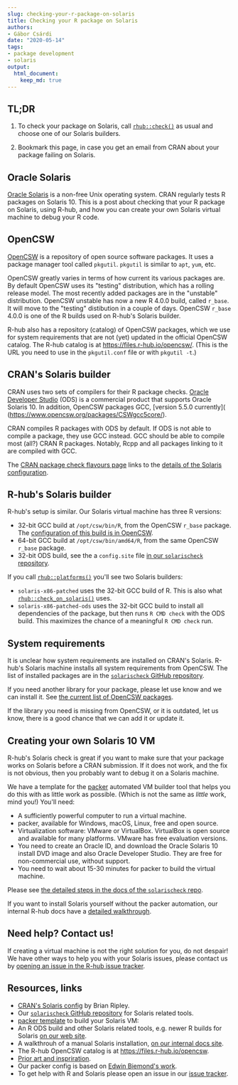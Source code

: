 ```yaml
---
slug: checking-your-r-package-on-solaris
title: Checking your R package on Solaris
authors:
- Gábor Csárdi
date: "2020-05-14"
tags:
- package development
- solaris
output:
  html_document:
    keep_md: true
---
```




## TL;DR

1. To check your package on Solaris, call [`rhub::check()`](
   https://r-hub.github.io/rhub/reference/check.html) as usual and
   choose one of our Solaris builders.

2. Bookmark this page, in case you get an email from CRAN about your
   package failing on Solaris.

## Oracle Solaris

[Oracle Solaris](https://en.wikipedia.org/wiki/Solaris_\(operating_system\))
is a non-free Unix operating system. CRAN regularly tests R packages on
Solaris 10. This is a post about checking that your R package on
Solaris, using R-hub, and how you can create your own Solaris virtual
machine to debug your R code.

## OpenCSW

[OpenCSW](https://www.opencsw.org/about/) is a repository of open source
software packages. It uses a package manager tool called `pkgutil`.
`pkgutil` is similar to `apt`, `yum`, etc.

OpenCSW greatly varies in terms of how current its various packages are.
By default OpenCSW uses its "testing" distribution, which has a rolling
release model. The most recently added packages are in the "unstable"
distribution. OpenCSW unstable has now a new R 4.0.0 build, called
`r_base`. It will move to the "testing" distibution in a couple of days.
OpenCSW `r_base` 4.0.0 is one of the R builds used on R-hub's Solaris
builder.

R-hub also has a repository (catalog) of OpenCSW packages,
which we use for system requirements that are not (yet) updated in the
official OpenCSW catalog. The R-hub catalog is at
https://files.r-hub.io/opencsw/. (This is the URL you need to use in
the `pkgutil.conf` file or with `pkgutil -t`.)

## CRAN's Solaris builder

CRAN uses two sets of compilers for their R package checks.
[Oracle Developer Studio](https://www.oracle.com/tools/developerstudio/)
(ODS) is a commercial product that supports Oracle Solaris 10. In addition,
OpenCSW packages GCC, [version 5.5.0 currently](
(https://www.opencsw.org/packages/CSWgcc5core/).

CRAN compiles R packages with ODS by default. If ODS is not able to
compile a package, they use GCC instead. GCC should be able to compile
most (all?) CRAN R packages. Notably, Rcpp and all packages linking to it
are compiled with GCC.

The [CRAN package check flavours page](
https://cran.r-project.org/web/checks/check_flavors.html)
links to the [details of the Solaris configuration](
https://www.stats.ox.ac.uk/pub/bdr/Rconfig/r-patched-solaris-x86).

## R-hub's Solaris builder

R-hub's setup is similar. Our Solaris virtual machine has three R
versions:
* 32-bit GCC build at `/opt/csw/bin/R`, from the OpenCSW `r_base` package.
  The [configuration of this build is in OpenCSW](
  https://buildfarm.opencsw.org/source/xref/opencsw/csw/mgar/pkg/r/trunk/Makefile).
* 64-bit GCC build at `/opt/csw/bin/amd64/R`, from the same OpenCSW
  `r_base` package.
* 32-bit ODS build, see the a `config.site` file [in our `solarischeck`
  repository](https://github.com/r-hub/solarischeck/blob/master/config.site.cc).

If you call [`rhub::platforms()`](
https://r-hub.github.io/rhub/reference/platforms.html) you'll see two
Solaris builders:
* `solaris-x86-patched` uses the 32-bit GCC build of R. This is also what
  [`rhub::check_on_solaris()`](
  https://r-hub.github.io/rhub/reference/check_shortcuts.html) uses.
* `solaris-x86-patched-ods` uses the 32-bit GCC build to install all
  dependencies of the package, but then runs `R CMD check` with the ODS
  build. This maximizes the chance of a meaningful `R CMD check` run.

## System requirements

It is unclear how system requirements are installed on CRAN's Solaris.
R-hub's Solaris machine installs all system requirements from OpenCSW.
The list of installed packages are in the [`solarischeck` GitHub repository](
https://github.com/r-hub/solarischeck/blob/master/sysreqs.txt).

If you need another library for your package, please let use know and
we can install it. See [the current list of OpenCSW packages](
https://www.opencsw.org/get-it/packages/).

If the library you need is missing from OpenCSW, or it is outdated,
let us know, there is a good chance that we can add it or update it.

## Creating your own Solaris 10 VM

R-hub's Solaris check is great if you want to make sure that your package
works on Solaris before a CRAN submission. If it does not work, and the
fix is not obvious, then you probably want to debug it on a Solaris
machine.

We have a template for the [packer](https://packer.io) automated VM builder
tool that helps you do this with as little work as possible. (Which is not
the same as _little_ work, mind you!) You'll need:

* A sufficiently powerful computer to run a virtual machine.
* packer, available for Windows, macOS, Linux, free and open source.
* Virtualization software: VMware or VirtualBox. VirtualBox is open
  source and available for many platforms. VMware has free evaluation
  versions.
* You need to create an Oracle ID, and download the Oracle Solaris 10
  install DVD image and also Oracle Developer Studio. They are free for
  non-commercial use, without support.
* You need to wait about 15-30 minutes for packer to build the virtual
  machine.

Please see [the detailed steps in the docs of the `solarischeck` repo](
https://github.com/r-hub/solarischeck/tree/master/packer#readme).

If you want to install Solaris yourself without the packer automation,
our internal R-hub docs have a [detailed walkthrough](
https://docs.r-hub.io/technical/solaris/).

## Need help? Contact us!

If creating a virtual machine is not the right solution for you, do not
despair! We have other ways to help you with your Solaris issues, please
contact us by [opening an issue in the R-hub issue tracker](
https://github.com/r-hub/rhub/issues).

## Resources, links

* [CRAN's Solaris config](
  https://www.stats.ox.ac.uk/pub/bdr/Rconfig/r-patched-solaris-x86) by
  Brian Ripley.
* Our [`solarischeck` GitHub repository](
  https://github.com/r-hub/solarischeck) for Solaris related tools.
* [packer template](
  https://github.com/r-hub/solarischeck/tree/master/packer#readme)
  to build your Solaris VM:
* An R ODS build and other Solaris related tools, e.g. newer R builds
  for Solaris [on our web site](https://files.r-hub.io/solaris).
* A walkthrouh of a manual Solaris installation, [on our internal docs
  site](https://docs.r-hub.io/technical/solaris).
* The R-hub OpenCSW catalog is at <https://files.r-hub.io/opencsw>.
* [Prior art and inspriration](https://github.com/jeroen/solarisvm).
* Our packer config is based on [Edwin Biemond's work](
  https://github.com/biemond/packer-vagrant-builder).
* To get help with R and Solaris please open an issue in our
  [issue tracker](https://github.com/r-hub/rhub/issues).
